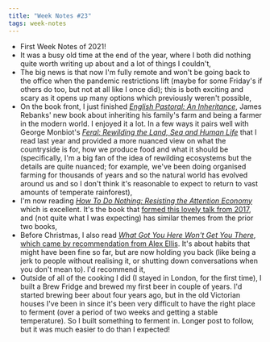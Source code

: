 ```yaml
---
title: "Week Notes #23"
tags: week-notes
---
```


* First Week Notes of 2021!
* It was a busy old time at the end of the year, where I both did nothing quite
  worth writing up about and a lot of things I couldn't,
* The big news is that now I'm fully remote and won't be going back to the
  office when the pandemic restrictions lift (maybe for some Friday's if others
  do too, but not at all like I once did); this is both exciting and scary as
  it opens up many options which previously weren't possible,
* On the book front, I just finished [_English Pastoral: An Inheritance_][8],
  James Rebanks' new book about inheriting his family's farm and being a farmer
  in the modern world. I enjoyed it a lot. In a few ways it pairs well with
  George Monbiot's [_Feral: Rewilding the Land, Sea and Human Life_][9] that I
  read last year and provided a more nuanced view on what the countryside is
  for, how we produce food and what it should be (specifically, I'm a big fan
  of the idea of rewilding ecosystems but the details are quite nuanced; for
  example, we've been doing organised farming for thousands of years and so the
  natural world has evolved around us and so I don't think it's reasonable to
  expect to return to vast amounts of temperate rainforest),
* I'm now reading [_How To Do Nothing: Resisting the Attention Economy_][10]
  which is excellent. It's the book that [formed this lovely talk from
  2017][11], and (not quite what I was expecting) has similar themes from the
  prior two books,
* Before Christmas, I also read [_What Got You Here Won't Get You There_][2],
  [which came by recommendation from Alex Ellis][1]. It's about habits that
  might have been fine so far, but are now holding you back (like being a jerk
  to people without realising it, or shutting down conversations when you don't
  mean to). I'd recommend it,
* Outside of all of the cooking I did (I stayed in London, for the first time),
  I built a Brew Fridge and brewed my first beer in couple of years. I'd
  started brewing beer about four years ago, but in the old Victorian houses
  I've been in since it's been very difficult to have the right place to
  ferment (over a period of two weeks and getting a stable temperature). So I
  built something to ferment in. Longer post to follow, but it was much easier
  to do than I expected!

[1]: https://github.com/readme/alex-ellis
[2]: https://uk.bookshop.org/books/what-got-you-here-won-t-get-you-there-how-successful-people-become-even-more-successful/9781846681370
[8]: https://uk.bookshop.org/books/english-pastoral-an-inheritance-the-sunday-times-bestseller-from-the-author-of-the-shepherd-s-life/9780141982571
[9]: https://uk.bookshop.org/books/feral-rewilding-the-land-sea-and-human-life/9780141975580
[10]: https://uk.bookshop.org/books/how-to-do-nothing-resisting-the-attention-economy/9781612197494
[11]: https://medium.com/@the_jennitaur/how-to-do-nothing-57e100f59bbb
